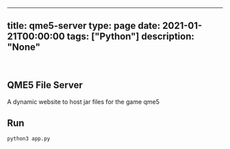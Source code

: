 
---
title: qme5-server
type: page
date: 2021-01-21T00:00:00
tags: ["Python"]
description: "None"
---


<br>

## QME5 File Server
A dynamic website to host jar files for the game qme5

## Run
`python3 app.py`
